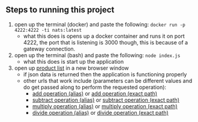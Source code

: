 ## Steps to running this project
1. open up the terminal (docker) and paste the following: ```docker run -p 4222:4222 -ti nats:latest ```
    * what this does is opens up a docker container and runs it on port 4222, the port that is listening is 3000 though, this is because of a gateway connection.
2. open up the terminal (bash) and paste the following: ```node index.js```
    * what this does is start up the application
3. open up [product list](http://localhost:3000/products) in a new browser window
    * if json data is returned then the application is functioning properly
    * other urls that work include (parameters can be different values and do get passed along to perform the requested operation): 
        * [add operation (alias)](http://localhost:3000/add?a=1&b=2) or [add operation (exact path)](http://localhost:3000/math/add?a=1&b=2)
        * [subtract operation (alias)](http://localhost:3000/subtract?a=2&b=1) or [subtract operation (exact path)](http://localhost:3000/math/subtract?a=2&b=1)
        * [multiply operation (alias)](http://localhost:3000/multiply?a=2&b=3) or [multiply operation (exact path)](http://localhost:3000/math/multiply?a=2&b=3)
        * [divide operation (alias)](http://localhost:3000/divide?a=10&b=5) or [divide operation (exact path)](http://localhost:3000/math/divide?a=10&b=5)